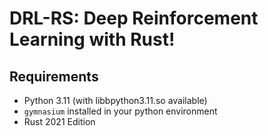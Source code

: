 # DRL-RS: Deep Reinforcement Learning with Rust!

## Requirements
- Python 3.11 (with libbpython3.11.so available)
- `gymnasium` installed in your python environment
- Rust 2021 Edition
